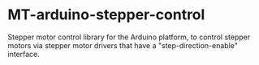 # MT-arduino-stepper-control
Stepper motor control library for the Arduino platform, to control stepper motors via stepper motor drivers that have a "step-direction-enable" interface.
